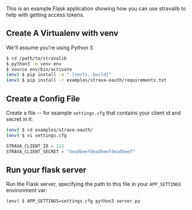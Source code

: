 This is an example Flask application showing how you can use stravalib to help
with getting access tokens.

## Create A Virtualenv with venv

We'll assume you're using Python 3.

```bash
$ cd /path/to/stravalib
$ python3 -m venv env
$ source env/bin/activate
(env) $ pip install -e ".[tests, build]"
(env) $ pip install -r examples/strava-oauth/requirements.txt
```

## Create a Config File

Create a file -- for example `settings.cfg`
that contains your client id and secret in it:

```bash
(env) $ cd examples/strava-oauth/
(env) $ vi settings.cfg
```

```python
STRAVA_CLIENT_ID = 123
STRAVA_CLIENT_SECRET = "deadbeefdeadbeefdeadbeef"
```

## Run your flask server

Run the Flask server, specifying the path to this file in your `APP_SETTINGS`
environment var:

```
(env) $ APP_SETTINGS=settings.cfg python3 server.py
```
